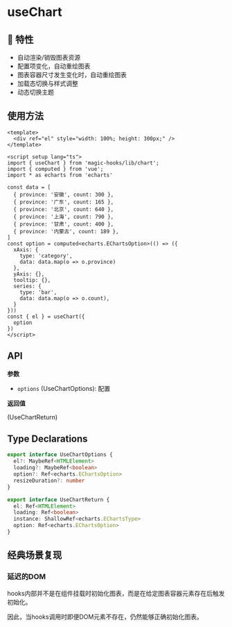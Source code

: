 # useChart

<Example title="useChart">
  <chart-useChart />
</Example>

## 🚀 特性

- 自动渲染/销毁图表资源
- 配置项变化，自动重绘图表
- 图表容器尺寸发生变化时，自动重绘图表
- 加载态切换与样式调整
- 动态切换主题

## 使用方法

<Example>
  <chart-useChart-2 />
</Example>

```vue
<template>
  <div ref="el" style="width: 100%; height: 300px;" />
</template>

<script setup lang="ts">
import { useChart } from 'magic-hooks/lib/chart';
import { computed } from 'vue';
import * as echarts from 'echarts'

const data = [
  { province: '安徽', count: 300 },
  { province: '广东', count: 165 },
  { province: '北京', count: 640 },
  { province: '上海', count: 790 },
  { province: '甘肃', count: 400 },
  { province: '内蒙古', count: 189 },
]
const option = computed<echarts.EChartsOption>(() => ({
  xAxis: {
    type: 'category',
    data: data.map(o => o.province)
  },
  yAxis: {},
  tooltip: {},
  series: {
    type: 'bar',
    data: data.map(o => o.count),
  }
}))
const { el } = useChart({
  option
})
</script>
```

## API

**参数**

- `options` (UseChartOptions): 配置

**返回值**

(UseChartReturn)

## Type Declarations

```ts
export interface UseChartOptions {
  el?: MaybeRef<HTMLElement>
  loading?: MaybeRef<boolean>
  option?: Ref<echarts.EChartsOption>
  resizeDuration?: number
}

export interface UseChartReturn {
  el: Ref<HTMLElement>
  loading: Ref<boolean>
  instance: ShallowRef<echarts.EChartsType>
  option: Ref<echarts.EChartsOption>
}

```

## 经典场景复现

### 延迟的DOM

<Example>
  <chart-useChart-3 />
</Example>

hooks内部并不是在组件挂载时初始化图表，而是在给定图表容器元素存在后触发初始化。

因此，当hooks调用时即便DOM元素不存在，仍然能够正确初始化图表。